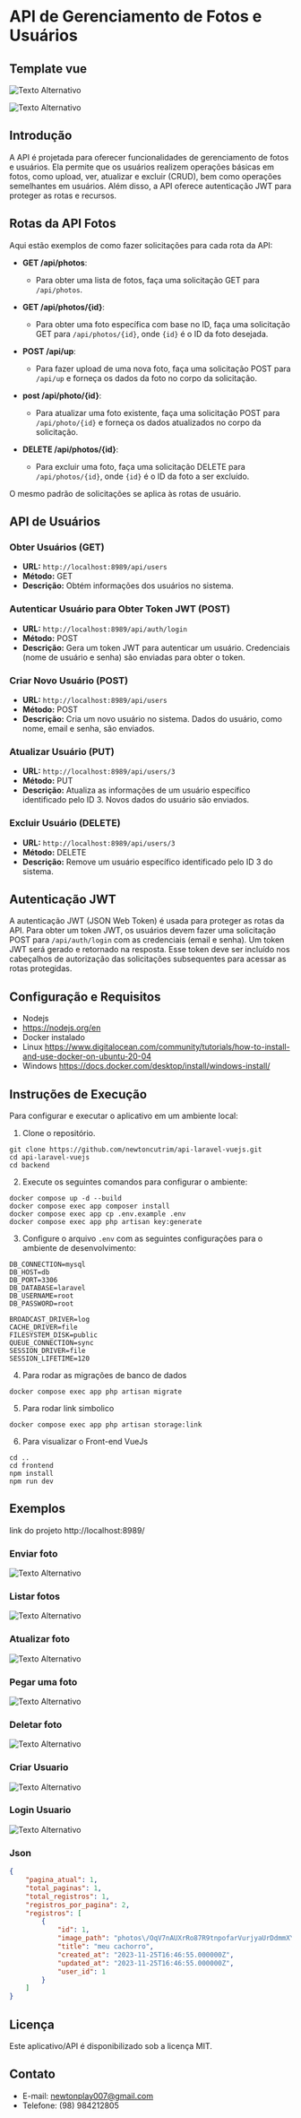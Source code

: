 # API de Gerenciamento de Fotos e Usuários
## Template vue
![Texto Alternativo](docs/Captura%20de%20tela%20de%202023-11-27%2009-45-32.png)


![Texto Alternativo](docs/Captura%20de%20tela%20de%202023-11-27%2009-45-23.png)
## Introdução

A API é projetada para oferecer funcionalidades de gerenciamento de fotos e usuários. Ela permite que os usuários realizem operações básicas em fotos, como upload, ver, atualizar e excluir (CRUD), bem como operações semelhantes em usuários. Além disso, a API oferece autenticação JWT para proteger as rotas e recursos.

## Rotas da API Fotos

Aqui estão exemplos de como fazer solicitações para cada rota da API:

- **GET /api/photos**:
  - Para obter uma lista de fotos, faça uma solicitação GET para `/api/photos`.

- **GET /api/photos/{id}**:
  - Para obter uma foto específica com base no ID, faça uma solicitação GET para `/api/photos/{id}`, onde `{id}` é o ID da foto desejada.

- **POST /api/up**:
  - Para fazer upload de uma nova foto, faça uma solicitação POST para `/api/up` e forneça os dados da foto no corpo da solicitação. 

- **post /api/photo/{id}**:
  - Para atualizar uma foto existente, faça uma solicitação POST para `/api/photo/{id}` e forneça os dados atualizados no corpo da solicitação.

- **DELETE /api/photos/{id}**:
  - Para excluir uma foto, faça uma solicitação DELETE para `/api/photos/{id}`, onde `{id}` é o ID da foto a ser excluído.

O mesmo padrão de solicitações se aplica às rotas de usuário.

## API de Usuários

### Obter Usuários (GET)
- **URL:** `http://localhost:8989/api/users`
- **Método:** GET
- **Descrição:** Obtém informações dos usuários no sistema.

### Autenticar Usuário para Obter Token JWT (POST)
- **URL:** `http://localhost:8989/api/auth/login`
- **Método:** POST
- **Descrição:** Gera um token JWT para autenticar um usuário. Credenciais (nome de usuário e senha) são enviadas para obter o token.

### Criar Novo Usuário (POST)
- **URL:** `http://localhost:8989/api/users`
- **Método:** POST
- **Descrição:** Cria um novo usuário no sistema. Dados do usuário, como nome, email e senha, são enviados.

### Atualizar Usuário (PUT)
- **URL:** `http://localhost:8989/api/users/3`
- **Método:** PUT
- **Descrição:** Atualiza as informações de um usuário específico identificado pelo ID 3. Novos dados do usuário são enviados.

### Excluir Usuário (DELETE)
- **URL:** `http://localhost:8989/api/users/3`
- **Método:** DELETE
- **Descrição:** Remove um usuário específico identificado pelo ID 3 do sistema.


## Autenticação JWT

A autenticação JWT (JSON Web Token) é usada para proteger as rotas da API. Para obter um token JWT, os usuários devem fazer uma solicitação POST para `/api/auth/login` com as credenciais (email e senha). Um token JWT será gerado e retornado na resposta. Esse token deve ser incluído nos cabeçalhos de autorização das solicitações subsequentes para acessar as rotas protegidas.

## Configuração e Requisitos
- Nodejs
- https://nodejs.org/en
- Docker instalado
- Linux https://www.digitalocean.com/community/tutorials/how-to-install-and-use-docker-on-ubuntu-20-04
- Windows https://docs.docker.com/desktop/install/windows-install/

## Instruções de Execução

Para configurar e executar o aplicativo em um ambiente local:

1. Clone o repositório.
```
git clone https://github.com/newtoncutrim/api-laravel-vuejs.git
cd api-laravel-vuejs
cd backend 
```
2. Execute os seguintes comandos para configurar o ambiente:
```
docker compose up -d --build
docker compose exec app composer install
docker compose exec app cp .env.example .env
docker compose exec app php artisan key:generate
```
3. Configure o arquivo `.env` com as seguintes configurações para o ambiente de desenvolvimento:

```env
DB_CONNECTION=mysql
DB_HOST=db
DB_PORT=3306
DB_DATABASE=laravel
DB_USERNAME=root
DB_PASSWORD=root

BROADCAST_DRIVER=log
CACHE_DRIVER=file
FILESYSTEM_DISK=public
QUEUE_CONNECTION=sync
SESSION_DRIVER=file
SESSION_LIFETIME=120
```
4. Para rodar as migrações de banco de dados
```
docker compose exec app php artisan migrate

```
5. Para rodar link simbolico
```
docker compose exec app php artisan storage:link
```
6. Para visualizar o Front-end VueJs 
```
cd ..
cd frontend
npm install
npm run dev
```

## Exemplos
link do projeto http://localhost:8989/
### Enviar foto
![Texto Alternativo](docs/enviar%20foto.png)
### Listar fotos
![Texto Alternativo](docs/all%20fotos.png)
### Atualizar foto
![Texto Alternativo](docs/update%20foto.png)
### Pegar uma foto
![Texto Alternativo](docs/getOne%20foto.png)
### Deletar foto
![Texto Alternativo](docs/delete%20photo.png)
### Criar Usuario
![Texto Alternativo](docs/criar%20user.png)
### Login Usuario
![Texto Alternativo](docs/login%20user.png)

### Json

```json
{
	"pagina_atual": 1,
	"total_paginas": 1,
	"total_registros": 1,
	"registros_por_pagina": 2,
	"registros": [
		{
			"id": 1,
			"image_path": "photos\/OqV7nAUXrRo87R9tnpofarVurjyaUrDdmmXYvKc0.jpg",
			"title": "meu cachorro",
			"created_at": "2023-11-25T16:46:55.000000Z",
			"updated_at": "2023-11-25T16:46:55.000000Z",
			"user_id": 1
		}
	]
}

```

## Licença

Este aplicativo/API é disponibilizado sob a licença MIT.


## Contato

- E-mail: newtonplay007@gmail.com
- Telefone: (98) 984212805
